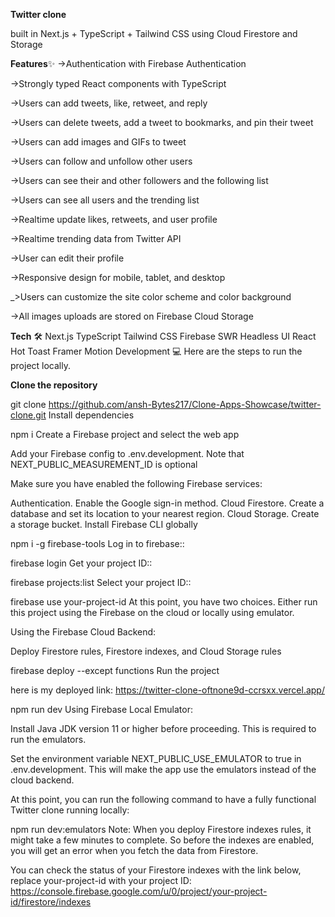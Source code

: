 **Twitter clone**

built in Next.js + TypeScript + Tailwind CSS using Cloud Firestore and Storage

**Features**✨
->Authentication with Firebase Authentication

->Strongly typed React components with TypeScript

->Users can add tweets, like, retweet, and reply

->Users can delete tweets, add a tweet to bookmarks, and pin their tweet

->Users can add images and GIFs to tweet

->Users can follow and unfollow other users

->Users can see their and other followers and the following list

->Users can see all users and the trending list

->Realtime update likes, retweets, and user profile

->Realtime trending data from Twitter API

->User can edit their profile

->Responsive design for mobile, tablet, and desktop

_>Users can customize the site color scheme and color background

->All images uploads are stored on Firebase Cloud Storage

**Tech** 🛠
Next.js
TypeScript
Tailwind CSS
Firebase
SWR
Headless UI
React Hot Toast
Framer Motion
Development 💻
Here are the steps to run the project locally.

**Clone the repository**

git clone https://github.com/ansh-Bytes217/Clone-Apps-Showcase/twitter-clone.git
Install dependencies

npm i
Create a Firebase project and select the web app

Add your Firebase config to .env.development. Note that NEXT_PUBLIC_MEASUREMENT_ID is optional

Make sure you have enabled the following Firebase services:

Authentication. Enable the Google sign-in method.
Cloud Firestore. Create a database and set its location to your nearest region.
Cloud Storage. Create a storage bucket.
Install Firebase CLI globally

npm i -g firebase-tools
Log in to firebase::

firebase login
Get your project ID::

firebase projects:list
Select your project ID::

firebase use your-project-id
At this point, you have two choices. Either run this project using the Firebase on the cloud or locally using emulator.

Using the Firebase Cloud Backend:

Deploy Firestore rules, Firestore indexes, and Cloud Storage rules

firebase deploy --except functions
Run the project

here is my deployed link:
https://twitter-clone-oftnone9d-ccrsxx.vercel.app/

npm run dev
Using Firebase Local Emulator:

Install Java JDK version 11 or higher before proceeding. This is required to run the emulators.

Set the environment variable NEXT_PUBLIC_USE_EMULATOR to true in .env.development. This will make the app use the emulators instead of the cloud backend.

At this point, you can run the following command to have a fully functional Twitter clone running locally:

npm run dev:emulators
Note: When you deploy Firestore indexes rules, it might take a few minutes to complete. So before the indexes are enabled, you will get an error when you fetch the data from Firestore.

You can check the status of your Firestore indexes with the link below, replace your-project-id with your project ID: https://console.firebase.google.com/u/0/project/your-project-id/firestore/indexes

